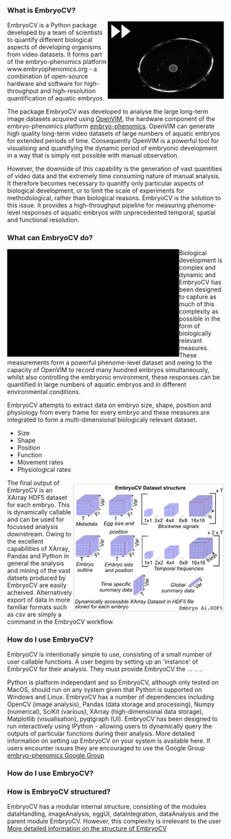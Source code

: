 
### What is EmbryoCV?


<img src="assets/singleRadix_FF.gif" align = "right" width="270" height = "180"/>
EmbryoCV is a Python package developed by a team of scientists to quantify different biological aspects of developing organisms from video datasets. It forms part of the embryo-phenomics platform www.embryophenomics.org - a combination of open-source hardware and software for high-throughput and high-resolution quantification of aquatic embryos. 



The package EmbryoCV was developed to analyse the large long-term image datasets acquired using [OpenVIM](https://www.openVIM.org "OpenVIMs Homepage"), the hardware component of the embryo-phenomics platform [embryo-phenomics](https://www.embryophenomics.org "embryo-phenomics Homepage"). OpenVIM can generate high quality long-term video datasets of large numbers of aquatic embryos for extended periods of time. Consequently OpenVIM is a powerful tool for visualising and quanitfying the dynamic period of embryonic development in a way that is simply not possible with manual observation. 


However, the downside of this capability is the generation of vast quantities of video data and the extremely time consuming nature of manual analysis. It therefore becomes necessary to quanitfy only particular aspects of biological development, or to limit the scale of experiments for methodological, rather than biological reasons. EmbryoCV is the solution to this issue. It provides a high-throughput pipeline for measuring phenome-level responses of aquatic embryos with unprecedented temporal, spatial and functional resolution.


### What can EmbryoCV do?

<img src="assets/embryocvScrollingData_cropped.gif" align = "left" width="400" height="250" />

Biological development is complex and dynamic and EmbryoCV has been designed to capture as much of this complexity as possible in the form of biologically relevant measures. These measurements form a powerful phenome-level dataset and owing to the capacity of OpenVIM to record many hundred embryos simultaneously, whilst also controlling the embryonic environment, these responses can be quantified in large numbers of aquatic embryos and in different environmental conditions.

EmbryoCV attempts to extract data on embryo size, shape, position and physiology from every frame for every embryo and these measures are integrated to form a multi-dimensional biologicaly relevant dataset.

* Size
* Shape
* Position
* Function
* Movement rates
* Physiological rates 

<img src="assets/datasetStructure.png" align = "right" width="350"/>

The final output of EmbryoCV is an XArray HDF5 dataset for each embryo. This is dynamically callable and can be used for focussed analysis downstream. Owing to the excellent capabilities of XArray, Pandas and Python in general the analysis and mining of the vast datsets produced by EmbryoCV are easily acheived. Alternatively export of data in more familiar formats such as csv are simply a command in the EmbryoCV workflow.


### How do I use EmbryoCV?
EmbryoCV is intentionally simple to use, consisting of a small number of user callable functions. A user begins by setting up an 'instance' of EmbryoCV for their analysis. They must provide EmbryoCV the ...
..
..

Python is platform independant and so EmbryoCV, although only tested on MacOS, should run on any system given that Python is supported on Windows and Linux. EmbryoCV has a number of dependencies including OpenCV (image analysis), Pandas (data storage and processing), Numpy (numerical), SciKit (various), XArray (high-dimensional data storage), Matplotlib (visualisation), pyqtgraph (UI). EmbryoCV has been designed to run interactively using IPython - allowing users to dynamically query the outputs of particular functions during their analysis. More detailed information on setting up EmbryoCV on your system is available here. If users encounter issues they are encouraged to use the Google Group [embryo-phenomics Google Group]("https://groups.google.com/forum/#!forum/embryo-phenomics")






### How do I use EmbryoCV?



### How is EmbryoCV structured?
EmbryoCV has a modular internal structure, consisting of the modules dataHandling, imageAnalysis, eggUI, dataIntegration, dataAnalysis and the parent module EmbryoCV. However, this complexity is irrelevant to the user [More detailed information on the structure of EmbryoCV](programStructure.md)



